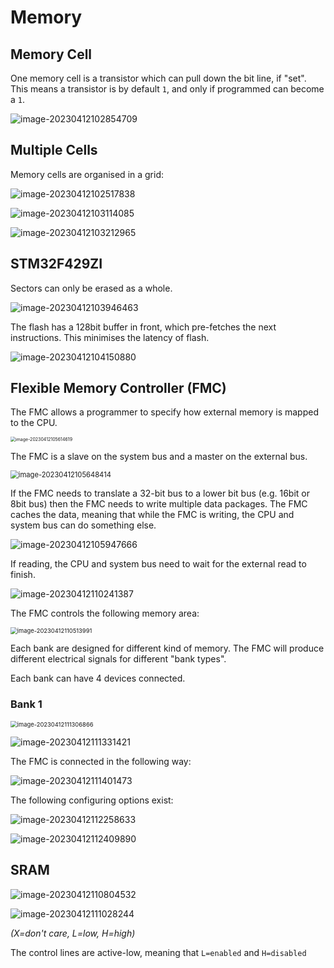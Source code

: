# Memory

## Memory Cell

One memory cell is a transistor which can pull down the bit line, if "set". This means a transistor is by default `1`, and only if programmed can become a `1`.

![image-20230412102854709](res/Memory/image-20230412102854709.png)

## Multiple Cells

Memory cells are organised in a grid:

![image-20230412102517838](res/Memory/image-20230412102517838.png)

![image-20230412103114085](res/Memory/image-20230412103114085.png)

![image-20230412103212965](res/Memory/image-20230412103212965.png)

## STM32F429ZI

Sectors can only be erased as a whole.

![image-20230412103946463](res/Memory/image-20230412103946463.png)

The flash has a 128bit buffer in front, which pre-fetches the next instructions. This minimises the latency of flash.

![image-20230412104150880](res/Memory/image-20230412104150880.png)

## Flexible Memory Controller (FMC)

The FMC allows a programmer to specify how external memory is mapped to the CPU.

<img src="res/Memory/image-20230412105614619.png" alt="image-20230412105614619" style="zoom:50%;" />

The FMC is a slave on the system bus and a master on the external bus.

<img src="res/Memory/image-20230412105648414.png" alt="image-20230412105648414" style="zoom:80%;" />



If the FMC needs to translate a 32-bit bus to a lower bit bus (e.g. 16bit or 8bit bus) then the FMC needs to write multiple data packages. The FMC caches the data, meaning that while the FMC is writing, the CPU and system bus can do something else.

![image-20230412105947666](res/Memory/image-20230412105947666.png)

If reading, the CPU and system bus need to wait for the external read to finish.

![image-20230412110241387](res/Memory/image-20230412110241387.png)

The FMC controls the following memory area:

<img src="res/Memory/image-20230412110513991.png" alt="image-20230412110513991" style="zoom:67%;" />

Each bank are designed for different kind of memory. The FMC will produce different electrical signals for different "bank types". 

Each bank can have 4 devices connected.

### Bank 1

<img src="res/Memory/image-20230412111306866.png" alt="image-20230412111306866" style="zoom:67%;" />

![image-20230412111331421](res/Memory/image-20230412111331421.png)

The FMC is connected in the following way:

![image-20230412111401473](res/Memory/image-20230412111401473.png)

The following configuring options exist:

![image-20230412112258633](res/Memory/image-20230412112258633.png)



![image-20230412112409890](res/Memory/image-20230412112409890.png)

## SRAM

![image-20230412110804532](res/Memory/image-20230412110804532.png)

![image-20230412111028244](res/Memory/image-20230412111028244.png)

*(X=don't care, L=low, H=high)*

The control lines are active-low, meaning that `L=enabled` and `H=disabled`